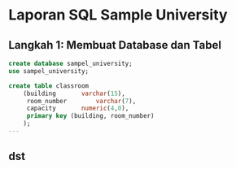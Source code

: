 # Laporan SQL Sample University

## Langkah 1: Membuat Database dan Tabel

```sql
create database sampel_university;
use sampel_university;

create table classroom
	(building		varchar(15),
	 room_number		varchar(7),
	 capacity		numeric(4,0),
	 primary key (building, room_number)
	);
---
```
## dst
